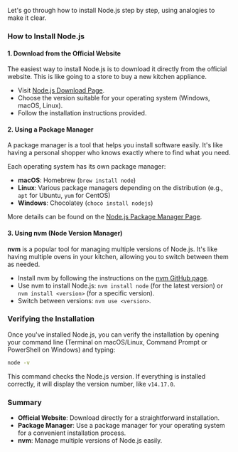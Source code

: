 Let's go through how to install Node.js step by step, using analogies to make it clear.

### How to Install Node.js

#### 1. Download from the Official Website

The easiest way to install Node.js is to download it directly from the official website. This is like going to a store to buy a new kitchen appliance.

- Visit [Node.js Download Page](https://nodejs.org/download/).
- Choose the version suitable for your operating system (Windows, macOS, Linux).
- Follow the installation instructions provided.

#### 2. Using a Package Manager

A package manager is a tool that helps you install software easily. It's like having a personal shopper who knows exactly where to find what you need.

Each operating system has its own package manager:

- **macOS**: Homebrew (`brew install node`)
- **Linux**: Various package managers depending on the distribution (e.g., `apt` for Ubuntu, `yum` for CentOS)
- **Windows**: Chocolatey (`choco install nodejs`)

More details can be found on the [Node.js Package Manager Page](https://nodejs.org/download/package-manager/).

#### 3. Using nvm (Node Version Manager)

**nvm** is a popular tool for managing multiple versions of Node.js. It's like having multiple ovens in your kitchen, allowing you to switch between them as needed.

- Install nvm by following the instructions on the [nvm GitHub page](https://github.com/nvm-sh/nvm).
- Use nvm to install Node.js: `nvm install node` (for the latest version) or `nvm install <version>` (for a specific version).
- Switch between versions: `nvm use <version>`.

### Verifying the Installation

Once you've installed Node.js, you can verify the installation by opening your command line (Terminal on macOS/Linux, Command Prompt or PowerShell on Windows) and typing:

```sh
node -v
```

This command checks the Node.js version. If everything is installed correctly, it will display the version number, like `v14.17.0`.

### Summary

- **Official Website**: Download directly for a straightforward installation.
- **Package Manager**: Use a package manager for your operating system for a convenient installation process.
- **nvm**: Manage multiple versions of Node.js easily.

